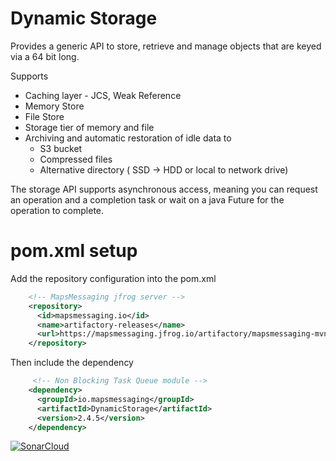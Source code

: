 # Dynamic Storage
Provides a generic API to store, retrieve and manage objects that are keyed via a 64 bit long.

Supports

- Caching layer - JCS, Weak Reference
- Memory Store 
- File Store
- Storage tier of memory and file
- Archiving and automatic restoration of idle data to 
  - S3 bucket
  - Compressed files
  - Alternative directory ( SSD -> HDD or local to network drive)

The storage API supports asynchronous access, meaning you can request an operation and a completion task or wait on a java Future for the operation to complete.


# pom.xml setup

Add the repository configuration into the pom.xml
``` xml
    <!-- MapsMessaging jfrog server --> 
    <repository>
      <id>mapsmessaging.io</id>
      <name>artifactory-releases</name>
      <url>https://mapsmessaging.jfrog.io/artifactory/mapsmessaging-mvn-prod</url>
    </repository>
```    

Then include the dependency
``` xml
     <!-- Non Blocking Task Queue module -->
    <dependency>
      <groupId>io.mapsmessaging</groupId>
      <artifactId>DynamicStorage</artifactId>
      <version>2.4.5</version>
    </dependency>
```   

[![SonarCloud](https://sonarcloud.io/images/project_badges/sonarcloud-white.svg)](https://sonarcloud.io/summary/new_code?id=dynamic_storage)
